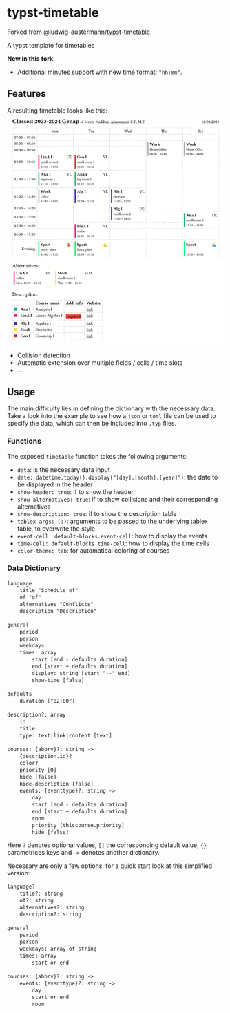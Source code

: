 # typst-timetable

Forked from [@ludwig-austermann/typst-timetable](https://github.com/ludwig-austermann/typst-timetable).

A typst template for timetables

**New in this fork**:

- Additional minutes support with new time format: `"hh:mm"`.

## Features

A resulting timetable looks like this:
![example](example/2023.png)

- Collision detection
- Automatic extension over multiple fields / cells / time slots
- ...

## Usage

The main difficulty lies in defining the dictionary with the necessary data. Take a look into the example to see how a `json` or `toml` file can be used to specify the data, which can then be included into `.typ` files.

### Functions

The exposed `timetable` function takes the following arguments:

- `data`: is the necessary data input
- `date: datetime.today().display("[day].[month].[year]")`: the date to be displayed in the header
- `show-header: true`: if to show the header
- `show-alternatives: true`: if to show collisions and their corresponding alternatives
- `show-description: true`: if to show the description table
- `tablex-args: (:)`: arguments to be passed to the underlying tablex table, to overwrite the style
- `event-cell: default-blocks.event-cell`: how to display the events
- `time-cell: default-blocks.time-cell`: how to display the time cells
- `color-theme: tab`: for automatical coloring of courses

### Data Dictionary

```
language
    title "Schedule of"
    of "of"
    alternatives "Conflicts"
    description "Description"

general
    period
    person
    weekdays
    times: array
        start [end - defaults.duration]
        end [start + defaults.duration]
        display: string [start "--" end]
        show-time [false]

defaults
    duration ["02:00"]

description?: array
    id
    title
    type: text|link|content [text]

courses: {abbrv}?: string ->
    {description.id}?
    color?
    priority [0]
    hide [false]
    hide-description [false]
    events: {eventtype}?: string ->
        day
        start [end - defaults.duration]
        end [start + defaults.duration]
        room
        priority [thiscourse.priority]
        hide [false]
```

Here `?` denotes optional values, `[]` the corresponding default value, `{}` parametrices keys and `->` denotes another dictionary.

Necessary are only a few options, for a quick start look at this simplified version:

```
language?
    title?: string
    of?: string
    alternatives?: string
    description?: string

general
    period
    person
    weekdays: array of string
    times: array
        start or end

courses: {abbrv}?: string ->
    events: {eventtype}?: string ->
        day
        start or end
        room
```
